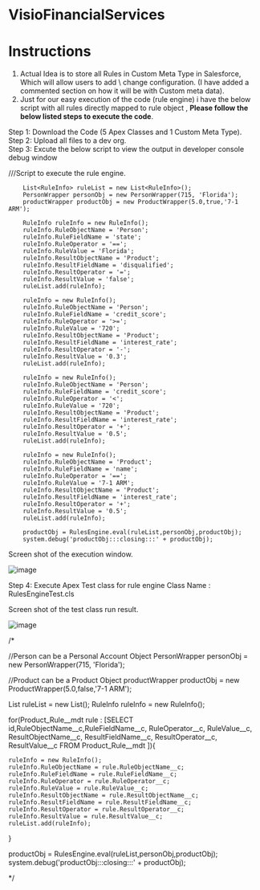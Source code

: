 # VisioFinancialServices

# Instructions

1. Actual Idea is to store all Rules in Custom Meta Type in Salesforce, Which will allow users to add \ change configuration. (I have added a commented section on how it will be with Custom meta data).
2. Just for our easy execution of the code (rule engine) i have the below script with all rules directly mapped to rule object , **Please follow the below listed steps to execute the code**.

Step 1: Download the Code (5 Apex Classes and 1 Custom Meta Type). <br>
Step 2: Upload all files to a dev org. <br>
Step 3: Excute the below script to view the output in developer console debug window <br>

///Script to execute the rule engine. <br>

        List<RuleInfo> ruleList = new List<RuleInfo>();
        PersonWrapper personObj = new PersonWrapper(715, 'Florida');
        productWrapper productObj = new ProductWrapper(5.0,true,'7-1 ARM');
        
        RuleInfo ruleInfo = new RuleInfo();
        ruleInfo.RuleObjectName = 'Person';
        ruleInfo.RuleFieldName = 'state';
        ruleInfo.RuleOperator = '==';
        ruleInfo.RuleValue = 'Florida';
        ruleInfo.ResultObjectName = 'Product';
        ruleInfo.ResultFieldName = 'disqualified';
        ruleInfo.ResultOperator = '=';
        ruleInfo.ResultValue = 'false';        
        ruleList.add(ruleInfo);
        
        ruleInfo = new RuleInfo();
        ruleInfo.RuleObjectName = 'Person';
        ruleInfo.RuleFieldName = 'credit_score';
        ruleInfo.RuleOperator = '>=';
        ruleInfo.RuleValue = '720';
        ruleInfo.ResultObjectName = 'Product';
        ruleInfo.ResultFieldName = 'interest_rate';
        ruleInfo.ResultOperator = '-';
        ruleInfo.ResultValue = '0.3';        
        ruleList.add(ruleInfo);
        
        ruleInfo = new RuleInfo();
        ruleInfo.RuleObjectName = 'Person';
        ruleInfo.RuleFieldName = 'credit_score';
        ruleInfo.RuleOperator = '<';
        ruleInfo.RuleValue = '720';
        ruleInfo.ResultObjectName = 'Product';
        ruleInfo.ResultFieldName = 'interest_rate';
        ruleInfo.ResultOperator = '+';
        ruleInfo.ResultValue = '0.5';        
        ruleList.add(ruleInfo);
        
        ruleInfo = new RuleInfo();
        ruleInfo.RuleObjectName = 'Product';
        ruleInfo.RuleFieldName = 'name';
        ruleInfo.RuleOperator = '==';
        ruleInfo.RuleValue = '7-1 ARM';
        ruleInfo.ResultObjectName = 'Product';
        ruleInfo.ResultFieldName = 'interest_rate';
        ruleInfo.ResultOperator = '+';
        ruleInfo.ResultValue = '0.5';        
        ruleList.add(ruleInfo);
        
        productObj = RulesEngine.eval(ruleList,personObj,productObj);
        system.debug('productObj:::closing:::' + productObj); 


Screen shot of the execution window.

![image](https://github.com/hemakgit/VisioFinancialServices/assets/90020641/6ee4f82e-0903-4f2b-b2b9-47f89bd111e3)

Step 4: Execute Apex Test class for rule engine 
Class Name : RulesEngineTest.cls

Screen shot of the test class run result. <br>

![image](https://github.com/hemakgit/VisioFinancialServices/assets/90020641/db7f9555-ef82-4446-a88a-ac54c157c185)

/*

//Person can be a Personal Account Object
PersonWrapper personObj = new PersonWrapper(715, 'Florida');     

//Product can be a Product Object
productWrapper productObj = new ProductWrapper(5.0,false,'7-1 ARM');

List<RuleInfo> ruleList = new List<RuleInfo>();
RuleInfo ruleInfo = new RuleInfo();

for(Product_Rule__mdt rule : [SELECT id,RuleObjectName__c,RuleFieldName__c, RuleOperator__c, RuleValue__c, ResultObjectName__c, ResultFieldName__c, ResultOperator__c, ResultValue__c 
                              FROM Product_Rule__mdt ]){
    
    ruleInfo = new RuleInfo();
    ruleInfo.RuleObjectName = rule.RuleObjectName__c;
    ruleInfo.RuleFieldName = rule.RuleFieldName__c;
    ruleInfo.RuleOperator = rule.RuleOperator__c;
    ruleInfo.RuleValue = rule.RuleValue__c;
    ruleInfo.ResultObjectName = rule.ResultObjectName__c;
    ruleInfo.ResultFieldName = rule.ResultFieldName__c;
    ruleInfo.ResultOperator = rule.ResultOperator__c;
    ruleInfo.ResultValue = rule.ResultValue__c;        
    ruleList.add(ruleInfo);
}

productObj = RulesEngine.eval(ruleList,personObj,productObj);
system.debug('productObj:::closing:::' + productObj);

*/

